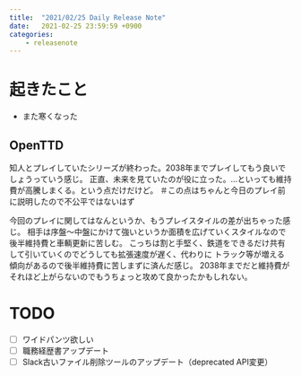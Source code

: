 ```yaml
---
title:  "2021/02/25 Daily Release Note"
date:   2021-02-25 23:59:59 +0900
categories:
	- releasenote
---
```

# 起きたこと

* また寒くなった

## OpenTTD

知人とプレイしていたシリーズが終わった。2038年までプレイしてもう良いでしょうっていう感じ。
正直、未来を見ていたのが役に立った。…といっても維持費が高騰しまくる。という点だけだけど。
＃この点はちゃんと今日のプレイ前に説明したので不公平ではないはず

今回のプレイに関してはなんというか、もうプレイスタイルの差が出ちゃった感じ。
相手は序盤〜中盤にかけて強いというか面積を広げていくスタイルなので後半維持費と車輌更新に苦しむ。
こっちは割と手堅く、鉄道をできるだけ共有して引いていくのでどうしても拡張速度が遅く、代わりに
トラック等が増える傾向があるので後半維持費に苦しまずに済んだ感じ。
2038年までだと維持費がそれほど上がらないのでもうちょっと攻めて良かったかもしれない。

# TODO 

- [ ] ワイドパンツ欲しい
- [ ] 職務経歴書アップデート
- [ ] Slack古いファイル削除ツールのアップデート（deprecated API変更）